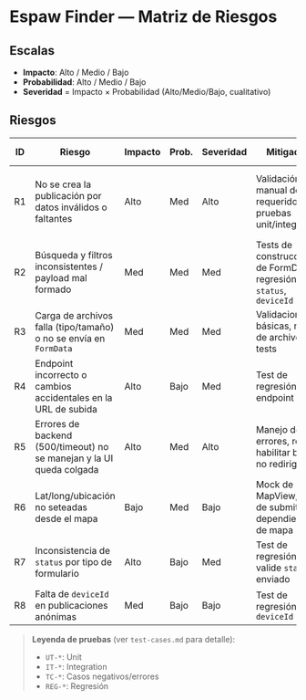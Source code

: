 # Espaw Finder — Matriz de Riesgos

## Escalas

- **Impacto**: Alto / Medio / Bajo
- **Probabilidad**: Alto / Medio / Bajo
- **Severidad** = Impacto × Probabilidad (Alto/Medio/Bajo, cualitativo)

## Riesgos

| ID  | Riesgo                                                               | Impacto | Prob. | Severidad | Mitigación                                                           | Pruebas asociadas                          |
| --- | -------------------------------------------------------------------- | ------- | ----- | --------- | -------------------------------------------------------------------- | ------------------------------------------ |
| R1  | No se crea la publicación por datos inválidos o faltantes            | Alto    | Med   | Alto      | Validación manual de requeridos; pruebas unit/integración            | TC-FOUND-REQ, TC-LOST-ERR, IT-\*-SUBMIT-OK |
| R2  | Búsqueda y filtros inconsistentes / payload mal formado              | Med     | Med   | Med       | Tests de construcción de FormData, regresión de `status`, `deviceId` | UT-FORMDATA-LOST, REG-STATUS-ENDPOINT      |
| R3  | Carga de archivos falla (tipo/tamaño) o no se envía en `FormData`    | Med     | Med   | Med       | Validaciones básicas, mock de archivo en tests                       | IT-\*-SUBMIT-OK                            |
| R4  | Endpoint incorrecto o cambios accidentales en la URL de subida       | Alto    | Bajo  | Med       | Test de regresión del endpoint                                       | REG-STATUS-ENDPOINT                        |
| R5  | Errores de backend (500/timeout) no se manejan y la UI queda colgada | Alto    | Med   | Alto      | Manejo de errores, re-habilitar botón, no redirigir                  | TC-LOST-ERR                                |
| R6  | Lat/long/ubicación no seteadas desde el mapa                         | Bajo    | Med   | Bajo      | Mock de MapView, tests de submit no dependientes de mapa             | IT-\*-SUBMIT-OK                            |
| R7  | Inconsistencia de `status` por tipo de formulario                    | Alto    | Bajo  | Med       | Test de regresión que valide `status` enviado                        | REG-STATUS-ENDPOINT                        |
| R8  | Falta de `deviceId` en publicaciones anónimas                        | Med     | Bajo  | Bajo      | Test de regresión para `deviceId`                                    | REG-STATUS-ENDPOINT                        |

> **Leyenda de pruebas** (ver `test-cases.md` para detalle):
>
> - `UT-*`: Unit
> - `IT-*`: Integration
> - `TC-*`: Casos negativos/errores
> - `REG-*`: Regresión
